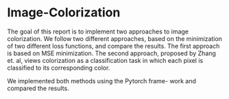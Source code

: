 # Image-Colorization

The goal of this report is to implement two approaches
to image colorization. We follow two different approaches,
based on the minimization of two different loss functions,
and compare the results. The first approach is based on
MSE minimization. The second approach, proposed by
Zhang et. al, views colorization as a classification task
in which each pixel is classified to its corresponding color.

We implemented both methods using the Pytorch frame-
work and compared the results.
